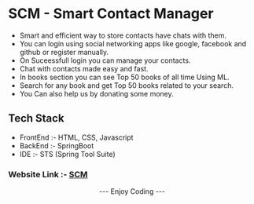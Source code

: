 # SCM - Smart Contact Manager
<ul>
<li>Smart and efficient way to store contacts have chats with them.</li>
<li>You can login using social networking apps like google, facebook and github or register manually.</li>
<li>On Suceessfull login you can manage your contacts.</li>
<li>Chat with contacts made easy and fast.</li>
<li>In books section you can see Top 50 books of all time Using ML.</li> 
<li>Search for any book and get Top 50 books related to your search.</li>
<li>You Can also help us by donating some money.</li>
</ul>

## Tech Stack
<ul>
<li>FrontEnd :- HTML, CSS, Javascript</li>
<li>BackEnd :- SpringBoot</li>
<li>IDE :- STS (Spring Tool Suite)</li>
</ul>

### Website Link :- [SCM](https://scm-v1.herokuapp.com/)

 <center> <p align="center">--- Enjoy Coding --- </p></center>
